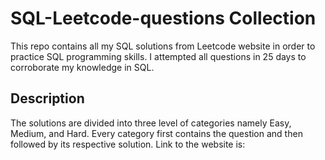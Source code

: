 # SQL-Leetcode-questions Collection

This repo contains all my SQL solutions from Leetcode website in order to practice SQL programming skills. I attempted all questions in 25 days to corroborate my knowledge in SQL.

## Description

The solutions are divided into three level of categories namely Easy, Medium, and Hard. Every category first contains the question and then followed by its respective solution. Link to the website is:




